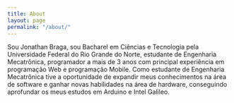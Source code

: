 ```yaml
---
title: About
layout: page
permalink: "/about/"
---
```


Sou Jonathan Braga, sou Bacharel em Ciências e Tecnologia pela Universidade Federal do Rio Grande do Norte, estudante de Engenharia Mecatrônica, programador a mais de 3 anos com principal experiência em programação Web e programação Mobile. Como estudante de Engenharia Mecatrônica tive a oportunidade de expandir meus conhecimentos na área de software e ganhar novas habilidades na área de hardware, conseguindo aprofundar os meus estudos em Arduino e Intel Galileo.